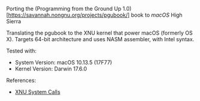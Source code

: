 Porting the (Programming from the Ground Up 1.0)[https://savannah.nongnu.org/projects/pgubook/] book to *macOS* High Sierra

Translating the pgubook to the XNU kernel that power macOS (formerly OS X).
Targets 64-bit architecture and uses NASM assembler, with Intel syntax.

Tested with: 

- System Version: macOS 10.13.5 (17F77)
- Kernel Version: Darwin 17.6.0

References:

- [XNU System Calls](https://opensource.apple.com/source/xnu/xnu-4570.41.2/bsd/kern/syscalls.master.auto.html)